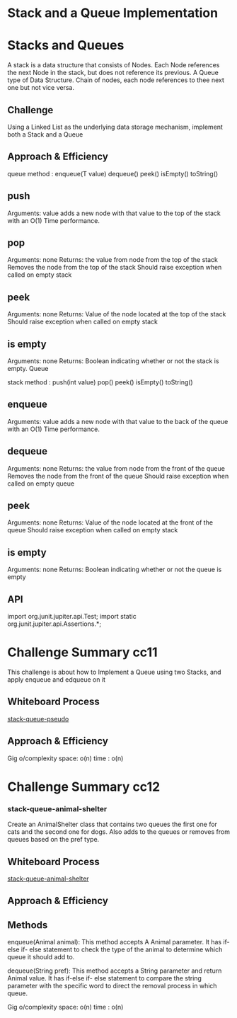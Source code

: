 #  Stack and a Queue Implementation
# Stacks and Queues
<!-- Short summary or background information -->
A stack is a data structure that consists of Nodes. Each Node references the next Node in the stack, but does not reference its previous.
A Queue type of Data Structure.
Chain of nodes, each node references to thee next one but not vice versa.
## Challenge
<!-- Description of the challenge -->
Using a Linked List as the underlying data storage mechanism, implement both a Stack and a Queue
## Approach & Efficiency
<!-- What approach did you take? Why? What is the Big O space/time for this approach? -->
queue method :
enqueue(T value)
dequeue() 
peek()
isEmpty()
toString()
## push
Arguments: value
adds a new node with that value to the top of the stack with an O(1) Time performance.
## pop
Arguments: none
Returns: the value from node from the top of the stack
Removes the node from the top of the stack
Should raise exception when called on empty stack
## peek
Arguments: none
Returns: Value of the node located at the top of the stack
Should raise exception when called on empty stack
## is empty
Arguments: none
Returns: Boolean indicating whether or not the stack is empty.
Queue


stack method :
push(int value)
pop()
peek() 
isEmpty()
toString()
## enqueue
Arguments: value
adds a new node with that value to the back of the queue with an O(1) Time performance.
## dequeue
Arguments: none
Returns: the value from node from the front of the queue
Removes the node from the front of the queue
Should raise exception when called on empty queue
## peek
Arguments: none
Returns: Value of the node located at the front of the queue
Should raise exception when called on empty stack
## is empty
Arguments: none
Returns: Boolean indicating whether or not the queue is empty
## API

<!-- Description of each method publicly available to your Stack and Queue-->
import org.junit.jupiter.api.Test;
import static org.junit.jupiter.api.Assertions.*;



# Challenge Summary cc11
<!-- Description of the challenge -->
This challenge is about how to Implement a Queue using two Stacks, and apply enqueue and edqueue on it 
## Whiteboard Process
<!-- Embedded whiteboard image -->
[stack-queue-pseudo](stack-queue-pseudo.jpg)
## Approach & Efficiency
<!-- What approach did you take? Why? What is the Big O space/time for this approach? -->
 Gig o/complexity
 space: o(n)
 time :  o(n)



# Challenge Summary cc12 
### stack-queue-animal-shelter
<!-- Description of the challenge -->
Create an AnimalShelter class that contains two queues the first one for cats and the second one for dogs. Also adds to the queues or removes from queues based on the pref type.
## Whiteboard Process
<!-- Embedded whiteboard image -->
[stack-queue-animal-shelter](stack-queue-animal-shelter.jpg)
## Approach & Efficiency
<!-- What approach did you take? Why? What is the Big O space/time for this approach? -->
## Methods
enqueue(Animal animal): This method accepts A Animal parameter. It has if-else if- else statement to check the type of the animal to determine which queue it should add to.

dequeue(String pref): This method accepts a String parameter and return Animal value. It has if-else if- else statement to compare the string parameter with the specific word to direct the removal process in which queue.

 Gig o/complexity
 space: o(n)
 time :  o(n)